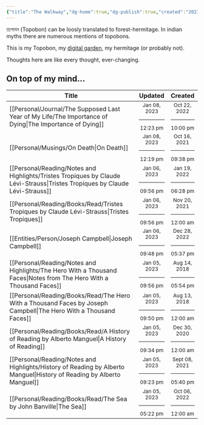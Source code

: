 ```yaml
---
{"title":"The Walkway","dg-home":true,"dg-publish":true,"created":"2023-01-02T21:30:15+06:00","updated":"2023-01-06T21:57:25+06:00","metatags":{"description":"Utsob's Digital Garden","og:description":"Utsob's Digital Garden"},"permalink":"/the-walkway/","tags":"gardenEntry","dgPassFrontmatter":true}
---
```


তপোবন (Topobon) can be loosly translated to forest-hermitage. In indian myths there are numerous mentions of topobons.

This is my Topobon, my [digital garden](https://cagrimmett.com/notes/2020/11/08/what-are-digital-gardens/), my hermitage (or probably not).

Thoughts here are like every thought, ever-changing.

## On top of my mind…
| Title                                                                                                                           | Updated                                                   | Created                                                    |
| ------------------------------------------------------------------------------------------------------------------------------- | --------------------------------------------------------- | ---------------------------------------------------------- |
| [[Personal/Journal/The Supposed Last Year of My Life/The Importance of Dying\|The Importance of Dying]]                      | <center><small>Jan 08, 2023<hr/>12:23 pm</small></center> | <center><small>Oct 22, 2022<hr/>10:00 pm</small></center>  |
| [[Personal/Musings/On Death\|On Death]]                                                                                      | <center><small>Jan 08, 2023<hr/>12:19 pm</small></center> | <center><small>Oct 16, 2021<hr/>09:38 pm</small></center>  |
| [[Personal/Reading/Notes and Highlights/Tristes Tropiques by Claude Lévi-Strauss\|Tristes Tropiques by Claude Lévi-Strauss]] | <center><small>Jan 06, 2023<hr/>09:56 pm</small></center> | <center><small>Jan 19, 2022<hr/>06:28 pm</small></center>  |
| [[Personal/Reading/Books/Read/Tristes Tropiques by Claude Lévi-Strauss\|Tristes Tropiques]]                                  | <center><small>Jan 06, 2023<hr/>09:56 pm</small></center> | <center><small>Nov 20, 2021<hr/>12:00 am</small></center>  |
| [[Entities/Person/Joseph Campbell\|Joseph Campbell]]                                                                         | <center><small>Jan 06, 2023<hr/>09:48 pm</small></center> | <center><small>Dec 28, 2022<hr/>05:37 pm</small></center>  |
| [[Personal/Reading/Notes and Highlights/The Hero With a Thousand Faces\|Notes from The Hero With a Thousand Faces]]          | <center><small>Jan 05, 2023<hr/>09:56 pm</small></center> | <center><small>Aug 14, 2018<hr/>05:54 pm</small></center>  |
| [[Personal/Reading/Books/Read/The Hero With a Thousand Faces by Joseph Campbell\|The Hero With a Thousand Faces]]            | <center><small>Jan 05, 2023<hr/>09:50 pm</small></center> | <center><small>Aug 13, 2018<hr/>12:00 am</small></center>  |
| [[Personal/Reading/Books/Read/A History of Reading by Alberto Manguel\|A History of Reading]]                                | <center><small>Jan 05, 2023<hr/>09:34 pm</small></center> | <center><small>Dec 30, 2020<hr/>12:00 am</small></center>  |
| [[Personal/Reading/Notes and Highlights/History of Reading by Alberto Manguel\|History of Reading by Alberto Manguel]]       | <center><small>Jan 05, 2023<hr/>09:23 pm</small></center> | <center><small>Sept 08, 2021<hr/>05:40 pm</small></center> |
| [[Personal/Reading/Books/Read/The Sea by John Banville\|The Sea]]                                                            | <center><small>Jan 05, 2023<hr/>05:22 pm</small></center> | <center><small>Oct 06, 2022<hr/>12:00 am</small></center>  |
